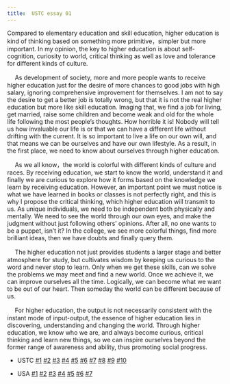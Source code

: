 ```yaml
---
title:  USTC essay 01
---
```


Compared to elementary education and skill education, higher education is kind of thinking based on something more primitive，simpler but more important. In my opinion, the key to higher education is about self-cognition, curiosity to world, critical thinking as well as love and tolerance for different kinds of culture.

　  As development of society, more and more people wants to receive higher education just for the desire of more chances to good jobs with high salary, ignoring comprehensive improvement for themselves. I am not to say the desire to get a better job is totally wrong, but that it is not the real higher education but more like skill education. Imaging that, we find a job for living, get married, raise some children and become weak and old for the whole life following the most people’s thoughts. How horrible it is! Nobody will tell us how invaluable our life is or that we can have a different life without drifting with the current. It is so important to live a life on our own will, and that means we can be ourselves and have our own lifestyle. As a result, in the first place, we need to know about ourselves through higher education.

　  As we all know，the world is colorful with different kinds of culture and races. By receiving education, we start to know the world, understand it and finally we are curious to explore how it forms based on the knowledge we learn by receiving education. However, an important point we must notice is what we have learned in books or classes is not perfectly right, and this is why I propose the critical thinking, which higher education will transmit to us. As unique individuals, we need to be independent both physically and mentally. We need to see the world through our own eyes, and make the judgment without just following others’ opinions. After all, no one wants to be a puppet, isn’t it? In the college, we see more colorful things, find more brilliant ideas, then we have doubts and finally query them.

　  The higher education not just provides students a larger stage and better atmosphere for study, but cultivates wisdom by keeping us curious to the word and never stop to learn. Only when we get these skills, can we solve the problems we may meet and find a new world. Once we achieve it, we can improve ourselves all the time. Logically, we can become what we want to be out of our heart. Then someday the world can be different because of us.

　  For higher education, the output is not necessarily consistent with the instant mode of input-output, the essence of higher education lies in discovering, understanding and changing the world. Through higher education, we know who we are, and always become curious, critical thinking and learn new things, so we can inspire ourselves beyond the former range of awareness and ability, thus promoting social progress.

- USTC [\#1](/utils/essays/ustc1) [\#2](/utils/essays/ustc2) [\#3](/utils/essays/ustc3) [\#4](/utils/essays/ustc4) [\#5](/utils/essays/ustc5) [\#6](/utils/essays/ustc6)  [\#7](/utils/essays/ustc7)  [\#8](/utils/essays/ustc8) [\#9](/utils/essays/ustc9) [\#10](/utils/essays/ustc10)

- USA [\#1](/utils/essays/usa1) [\#2](/utils/essays/usa2) [\#3](/utils/essays/usa3) [\#4](/utils/essays/usa4) [\#5](/utils/essays/usa5) [\#6](/utils/essays/usa6) [\#7](/utils/essays/usa7)       
